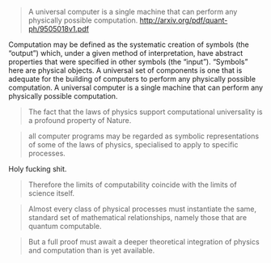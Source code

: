 
> A universal computer is a single machine that can perform any physically possible computation. http://arxiv.org/pdf/quant-ph/9505018v1.pdf

Computation may be defined as the systematic creation of symbols (the “output”)
which, under a given method of interpretation, have abstract properties that were
specified in other symbols (the “input”). “Symbols” here are physical objects. A
universal set of components is one that is adequate for the building of computers
to perform any physically possible computation. A universal computer is a single
machine that can perform any physically possible computation.

> The fact that the laws of physics support computational universality is a profound property of Nature.

> all computer programs may be regarded as symbolic representations of some of the laws of physics, specialised to apply to specific processes.

Holy fucking shit.

> Therefore the limits of computability coincide with the limits of science itself.

> Almost every class of physical processes must instantiate the same, standard set of mathematical relationships, namely those that are quantum computable.

>  But a full proof must await a deeper theoretical integration of physics and computation than is yet available.
